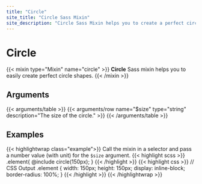 ```yaml
---
title: "Circle"
site_title: "Circle Sass Mixin"
site_description: "Circle Sass Mixin helps you to create a perfect circle shape in CSS and Sass."
---
```


# Circle

{{< mixin type="Mixin" name="circle" >}}
**Circle** Sass mixin helps you to easily create perfect circle shapes.
{{< /mixin >}}

## Arguments

{{< arguments/table >}}
  {{< arguments/row name="$size" type="string" description="The size of the circle." >}}
{{< /arguments/table >}}

## Examples

{{< highlightwrap class="example">}}
Call the mixin in a selector and pass a number value (with unit) for the `$size` argument.
{{< highlight scss >}}
.element{
  @include circle(150px);
}
{{< /highlight >}}
{{< highlight css >}}
// CSS Output
.element {
  width: 150px;
  height: 150px;
  display: inline-block;
  border-radius: 100%;
}
{{< /highlight >}}
{{< /highlightwrap >}}




